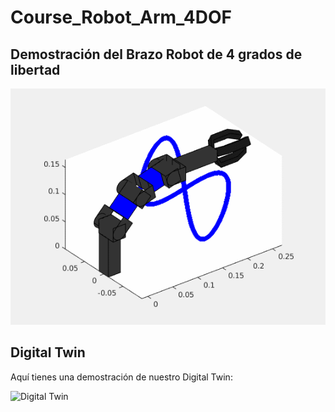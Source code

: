 # Course_Robot_Arm_4DOF

## Demostración del Brazo Robot de 4 grados de libertad

![Brazo Robot de 4 grados de libertad](Gif/brazo_arm_4DOF.gif)

## Digital Twin

Aquí tienes una demostración de nuestro Digital Twin:

![Digital Twin](Gif/DigitalTwin_2.gif)
